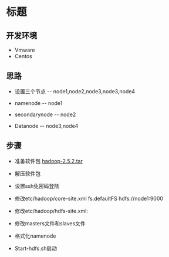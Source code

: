 # 标题

## 开发环境
  - Vmware
  - Centos

## 思路
   - 设置三个节点 -- node1,node2,node3,node3,node4

   - namenode -- node1

   - secondarynode -- node2

   - Datanode -- node3,node4

## 步骤
  - 准备软件包 [hadoop-2.5.2.tar](http://www.apache.org/dyn/closer.cgi/hadoop/common/hadoop-2.5.2/hadoop-2.5.2.tar.gz)

  - 解压软件包

  - 设置ssh免密码登陆
    >


  - 修改etc/hadoop/core-site.xml
    <xml>
        <configuration>
          <property>
            <name>fs.defaultFS</name>
            <value>hdfs://node1:9000</value>
          </property>
        </configuration>
    <xml>

  - 修改etc/hadoop/hdfs-site.xml:
    <root>

    </root>

  - 修改masters文件和slaves文件

  - 格式化namenode

  - Start-hdfs.sh启动
